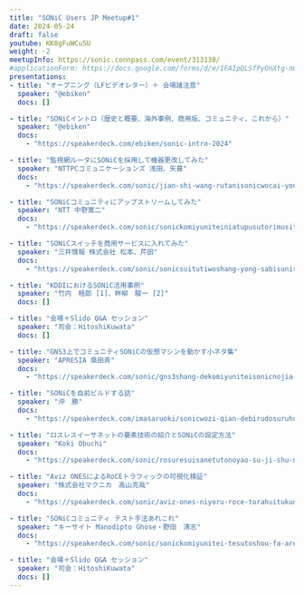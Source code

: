 ```yaml
---
title: "SONiC Users JP Meetup#1"
date: 2024-05-24
draft: false
youtube: KK0gFuWCu5U
weight: -2
meetupInfo: https://sonic.connpass.com/event/313138/
#applicationForm: https://docs.google.com/forms/d/e/1FAIpQLSfPyOnXtg-nGFLD7H0tIMLD2J00URC0J9-IlwVmhCu_qU48hw/viewform
presentations:
- title: "オープニング（LFビデオレター）＋ 会場諸注意"
  speaker: "@ebiken"
  docs: []

- title: "SONiCイントロ（歴史と概要、海外事例、商用版、コミュニティ、これから）"
  speaker: "@ebiken"
  docs:
    - "https://speakerdeck.com/ebiken/sonic-intro-2024"

- title: "監視網ルータにSONiCを採用して機器更改してみた"
  speaker: "NTTPCコミュニケーションズ 浅田、矢葺"
  docs:
    - "https://speakerdeck.com/sonic/jian-shi-wang-rutanisonicwocai-yong-siteji-qi-geng-gai-sitemita"

- title: "SONiCコミュニティにアップストリームしてみた"
  speaker: "NTT 中野寛二"
  docs:
    - "https://speakerdeck.com/sonic/sonickomiyuniteiniatupusutorimusitemita"

- title: "SONiCスイッチを商用サービスに入れてみた"
  speaker: "三井情報 株式会社 松本、芹田"
  docs:
    - "https://speakerdeck.com/sonic/sonicsuitutiwoshang-yong-sabisuniru-retemita-san-jing-qing-bao-zhu-shi-hui-she"

- title: "KDDIにおけるSONiC活用事例"
  speaker: "竹内　梧郎 [1]、畔柳　駿一 [2]"
  docs: []

- title: "会場＋Slido Q&A セッション"
  speaker: "司会：HitoshiKuwata"
  docs: []

- title: "GNS3上でコミュニティSONiCの仮想マシンを動かす小ネタ集"
  speaker: "APRESIA 桑田斉"
  docs:
    - "https://speakerdeck.com/sonic/gns3shang-dekomiyuniteisonicnojia-xiang-masinwodong-kasuxiao-netaji"

- title: "SONiCを自前ビルドする話"
  speaker: "沖　勝"
  docs:
    - "https://speakerdeck.com/imasaruoki/sonicwozi-qian-debirudosuruhua"

- title: "ロスレスイーサネットの要素技術の紹介とSONiCの設定方法"
  speaker: "Koki Obuchi"
  docs:
    - "https://speakerdeck.com/sonic/rosuresuisanetutonoyao-su-ji-shu-noshao-jie-tosonicnoshe-ding-fang-fa"

- title: "Aviz ONESによるRoCEトラフィックの可視化検証"
  speaker: "株式会社マクニカ　高山克哉"
  docs:
    - "https://speakerdeck.com/sonic/aviz-ones-niyoru-roce-torahuitukunoke-shi-hua-jian-zheng"

- title: "SONiCコミュニティ テスト手法あれこれ"
  speaker: "キーサイト Manodipto Ghose・野田　清志"
  docs:
    - "https://speakerdeck.com/sonic/sonickomiyunitei-tesutoshou-fa-arekore"

- title: "会場＋Slido Q&A セッション"
  speaker: "司会：HitoshiKuwata"
  docs: []
---
```

